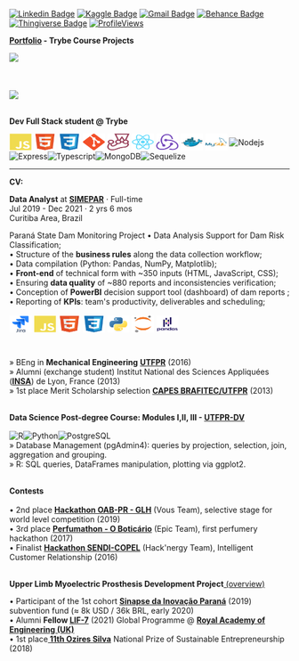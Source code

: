  [![Linkedin Badge](https://img.shields.io/badge/-LinkedIn-blue?style=flat-square&logo=Linkedin&logoColor=white&link=https://www.linkedin.com/in/arturovaine/)](https://www.linkedin.com/in/arturovaine/)
  [![Kaggle Badge](https://img.shields.io/badge/-Kaggle-navy?style=flat-square&logo=Kaggle&logoColor=white&link=https://www.kaggle.com/arturovainecwb)](https://www.kaggle.com/arturovainecwb)
[![Gmail Badge](https://img.shields.io/badge/-Gmail-c14438?style=flat-square&logo=Gmail&logoColor=white&link=mailto:arturo.vaine@gmail.com)](mailto:arturo.vaine@gmail.com)
[![Behance Badge](https://img.shields.io/badge/-Behance-grey?style=flat-square&logo=Behance&logoColor=white&link=https://www.behance.net/arturovaine)](https://www.behance.net/arturovaine)
[![Thingiverse Badge](https://img.shields.io/badge/-Thingiverse-darkblue?style=flat-square&logo=Thingiverse&logoColor=blue&link=https://www.thingiverse.com/arturovaine/designs)](https://www.thingiverse.com/arturovaine/designs)
[![ProfileViews](https://komarev.com/ghpvc/?username=arturovaine&label=Profile%20views&color=0e75b6&style=flat)](www.https://github.com/arturovaine/)
  
<b><a href="https://arturovaine.github.io/portfolio/" target="_blank">Portfolio</a> - Trybe Course Projects</b><br>
 
  <a href="https://www.betrybe.com/" alt="Trybe" rel="nofollow"><img align="left" src="https://theme.zdassets.com/theme_assets/9633455/9814df697eaf49815d7df109110815ff887b3457.png" style="width:80px;"></a><br><br>

 <br>
  </a>
</div>

<a href="https://github.com/anuraghazra/github-readme-stats">
  <img align="center" src="https://github-readme-stats.vercel.app/api?username=arturovaine&count_private=true&show_icons=true&include_all_commits=true&layout=compact&hide_border=false&hide_title=false&theme=dark" />
</a>
<!-- <a href="https://github.com/anuraghazra/github-readme-stats">
  <img align="center" src="https://github-readme-stats.vercel.app/api/top-langs/?username=arturovaine&langs_count=3&hide_title=true&hide_border=false&theme=dark" />
</a> -->
 <br> <br>
 
<b>Dev Full Stack student @ Trybe</b><br>

<p align="left">
  <img align="center" alt="Js" height="30" width="40" src="https://raw.githubusercontent.com/devicons/devicon/master/icons/javascript/javascript-plain.svg">
    <img align="center" alt="HTML" height="30" width="40" src="https://raw.githubusercontent.com/devicons/devicon/master/icons/html5/html5-original.svg">
    <img align="center" alt="CSS" height="30" width="40" src="https://raw.githubusercontent.com/devicons/devicon/master/icons/css3/css3-original.svg">
 <img align="center" alt="Git" height="30" width="40" src="https://raw.githubusercontent.com/devicons/devicon/master/icons/git/git-plain.svg">
 <img align="center" alt="jest" height="30" width="40" src="https://raw.githubusercontent.com/devicons/devicon/master/icons/jest/jest-plain.svg">
    <img align="center" alt="React" height="30" width="40" src="https://raw.githubusercontent.com/devicons/devicon/master/icons/react/react-original.svg">
    <img align="center" alt="Redux" height="30" width="40" src="https://raw.githubusercontent.com/devicons/devicon/master/icons/redux/redux-original.svg">
    <img align="center" alt="Docker" height="30" width="40" src="https://raw.githubusercontent.com/devicons/devicon/master/icons/docker/docker-original.svg">
    <img align="center" alt="Mysql" height="30" width="40" src="https://raw.githubusercontent.com/devicons/devicon/master/icons/mysql/mysql-original-wordmark.svg">
    <img align="center" alt="Nodejs" height="30" width="40" src="https://cdn.jsdelivr.net/gh/devicons/devicon/icons/nodejs/nodejs-original.svg"><img align="center" alt="Express" height="30" width="40" src="https://cdn.jsdelivr.net/gh/devicons/devicon/icons/express/express-original.svg"><img align="center" alt="Typescript" height="30" width="40" src="https://cdn.jsdelivr.net/gh/devicons/devicon/icons/typescript/typescript-original.svg"><img align="center" alt="MongoDB" height="30" width="40" src="https://cdn.jsdelivr.net/gh/devicons/devicon/icons/mongodb/mongodb-original.svg"><img align="center" alt="Sequelize" height="30" width="40" src="https://cdn.jsdelivr.net/gh/devicons/devicon/icons/sequelize/sequelize-original.svg">
  <br>
 
---


<b>CV:</b>
 <br>

<b>Data Analyst</b> at <a href='https://www.iat.pr.gov.br/Noticia/Simepar-vai-agregar-tecnologia-ao-monitoramento-de-barragens'><b>SIMEPAR</b></a> · Full-time<br>
Jul 2019 - Dec 2021 · 2 yrs 6 mos<br>
Curitiba Area, Brazil

Paraná State Dam Monitoring Project
• Data Analysis Support for Dam Risk Classification;<br>
• Structure of the <b>business rules</b> along the data collection workflow;<br>
• Data compilation (Python: Pandas, NumPy, Matplotlib);<br>
• <b>Front-end</b> of technical form with ~350 inputs (HTML, JavaScript, CSS);<br>
• Ensuring <b>data quality</b> of ~880 reports and inconsistencies verification;<br>
• Conception of <b>PowerBI</b> decision support tool (dashboard) of dam reports ;<br>
• Reporting of <b>KPIs</b>: team's productivity, deliverables and scheduling;<br><br>
<img align="center" alt="Jira" height="30" width="40" src="https://raw.githubusercontent.com/devicons/devicon/master/icons/jira/jira-original-wordmark.svg">
<img align="center" alt="Js" height="30" width="40" src="https://raw.githubusercontent.com/devicons/devicon/master/icons/javascript/javascript-plain.svg">
<img align="center" alt="HTML" height="30" width="40" src="https://raw.githubusercontent.com/devicons/devicon/master/icons/html5/html5-original.svg">
<img align="center" alt="CSS" height="30" width="40" src="https://raw.githubusercontent.com/devicons/devicon/master/icons/css3/css3-original.svg">
<img align="center" alt="Python" height="30" width="40" src="https://raw.githubusercontent.com/devicons/devicon/master/icons/python/python-original.svg">
<img align="center" alt="Jupyter" height="30" width="40" src="https://raw.githubusercontent.com/devicons/devicon/master/icons/jupyter/jupyter-original.svg">
<img align="center" alt="Jupyter" height="30" width="40" src="https://raw.githubusercontent.com/devicons/devicon/master/icons/pandas/pandas-original-wordmark.svg">

<br>
 
» BEng in <b>Mechanical Engineering</b> <a href='http://www.utfpr.edu.br/'><b>UTFPR</b></a> (2016)<br>
» Alumni (exchange student) Institut National des Sciences Appliquées (<a href='https://www.insa-lyon.fr/en/'><b>INSA</b></a>) de Lyon, France (2013)<br>
» 1st place Merit Scholarship selection <a href="https://www.gov.br/capes/pt-br/acesso-a-informacao/acoes-e-programas/bolsas/bolsas-e-auxilios-internacionais/encontre-aqui/paises/franca/programa-capes-brafitec"><b>CAPES BRAFITEC/UTFPR</b></a> (2013)<br>

<br><b>Data Science Post-degree Course: Modules I,II, III - <a href="https://coens.dv.utfpr.edu.br/pos/ciencia-dados/"><b>UTFPR-DV</b></a></b><br>
  
<img align="center" alt="R" height="30" width="40" src="https://cdn.jsdelivr.net/gh/devicons/devicon/icons/r/r-original.svg"><img align="center" alt="Python" height="30" width="40" src="https://cdn.jsdelivr.net/gh/devicons/devicon/icons/python/python-original.svg"><img align="center" alt="PostgreSQL" height="30" width="40" src="https://cdn.jsdelivr.net/gh/devicons/devicon/icons/postgresql/postgresql-original.svg">
<br>» Database Management (pgAdmin4): queries by projection, selection, join, aggregation and grouping.
<br>» R: SQL queries, DataFrames manipulation, plotting via ggplot2.
<br>


<br>
<b>Contests</b>
 <br><br>
• 2nd place <a href='https://globallegalhackathon.com/'><b>Hackathon OAB-PR - GLH</b></a> (Vous Team), selective stage for world level competition (2019)<br>
• 3rd place <a href='https://www.youtube.com/watch?v=YVSlHFDyucg'><b>Perfumathon - O Boticário</b></a> (Epic Team), first perfumery hackathon (2017)<br>
• Finalist <a href='https://www.youtube.com/watch?v=KvzbUcHXvps&t=292s'><b>Hackathon SENDI-COPEL</b></a> (Hack'nergy Team), Intelligent Customer Relationship (2016)
<br>

<br><b>Upper Limb Myoelectric Prosthesis Development Project<a href='https://github.com/arturovaine/arturovaine/blob/main/sbionics.md'></b> (overview)</a><br>

• Participant of the 1st cohort <a href='http://portal.sinapsedainovacao.com.br/'><b>Sinapse da Inovação Paraná</b></a> (2019) subvention fund (≈ 8k USD / 36k BRL, early 2020)<br>
• Alumni <b>Fellow <a href='https://www.raeng.org.uk/global/sustainable-development/leaders-innovation-fellowships'>LIF-7</a></b> (2021) Global Programme @ <a href='https://www.raeng.org.uk/'><b>Royal Academy of Engineering (UK)</b></a><br>
• 1st place<b><a href='https://www.premiooziressilva.com/'> 11th Ozires Silva</a></b> National Prize of Sustainable Entrepreneurship (2018)<br>
<br>

